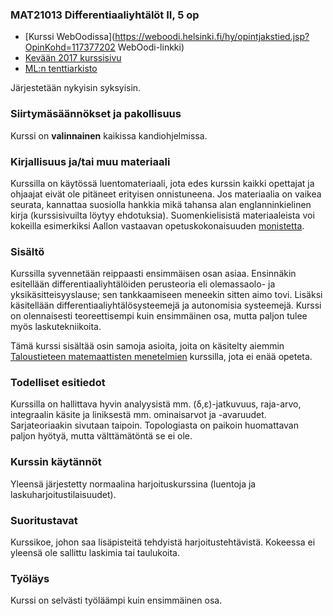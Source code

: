 ### MAT21013 Differentiaaliyhtälöt II, 5 op

* [Kurssi WebOodissa](https://weboodi.helsinki.fi/hy/opintjakstied.jsp?OpinKohd=117377202 WebOodi-linkki)
* [Kevään 2017 kurssisivu](https://wiki.helsinki.fi/pages/viewpage.action?pageId=197658136)
* [ML:n tenttiarkisto](http://wiki.helsinki.fi/pages/viewpage.action?pageId=105163103)

Järjestetään nykyisin syksyisin.

### Siirtymäsäännökset ja pakollisuus

Kurssi on **valinnainen** kaikissa kandiohjelmissa.

### Kirjallisuus ja/tai muu materiaali

Kurssilla on käytössä luentomateriaali, jota edes kurssin kaikki opettajat ja ohjaajat eivät ole pitäneet erityisen onnistuneena. Jos materiaalia on vaikea seurata, kannattaa suosiolla hankkia mikä tahansa alan englanninkielinen kirja (kurssisivuilta löytyy ehdotuksia). Suomenkielisistä materiaaleista voi kokeilla esimerkiksi Aallon vastaavan opetuskokonaisuuden [monistetta](http://math.aalto.fi/~jmalinen/MyPSFilesInWeb/DiffEqPruju.pdf).

### Sisältö

Kurssilla syvennetään reippaasti ensimmäisen osan asiaa. Ensinnäkin esitellään differentiaaliyhtälöiden perusteoria eli olemassaolo- ja yksikäsitteisyyslause; sen tankkaamiseen meneekin sitten aimo tovi. Lisäksi käsitellään differentiaaliyhtälösysteemejä ja autonomisia systeemejä. Kurssi on olennaisesti teoreettisempi kuin ensimmäinen osa, mutta paljon tulee myös laskutekniikoita.

Tämä kurssi sisältää osin samoja asioita, joita on käsitelty aiemmin [Taloustieteen matemaattisten menetelmien](https://varjo.ktto.fi/taloustieteen-matemaattiset-menetelmat) kurssilla, jota ei enää opeteta.

### Todelliset esitiedot

Kurssilla on hallittava hyvin analyysistä mm. (δ,ε)-jatkuvuus, raja-arvo, integraalin käsite ja liniksestä mm. ominaisarvot ja -avaruudet. Sarjateoriaakin sivutaan taipoin. Topologiasta on paikoin huomattavan paljon hyötyä, mutta välttämätöntä se ei ole.

### Kurssin käytännöt

Yleensä järjestetty normaalina harjoituskurssina (luentoja ja laskuharjoitustilaisuudet).

### Suoritustavat

Kurssikoe, johon saa lisäpisteitä tehdyistä harjoitustehtävistä. Kokeessa ei yleensä ole sallittu laskimia tai taulukoita.

### Työläys

Kurssi on selvästi työläämpi kuin ensimmäinen osa.